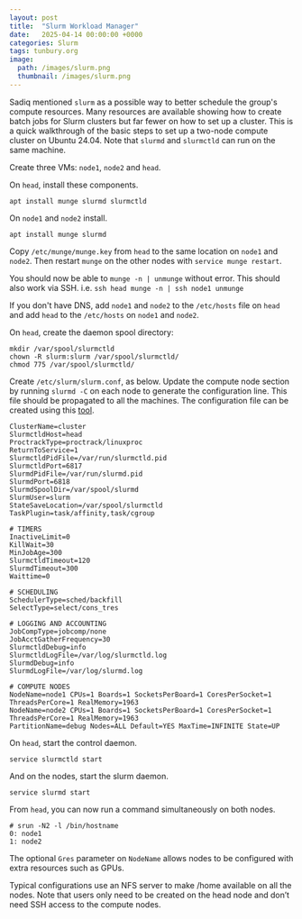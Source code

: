 ```yaml
---
layout: post
title:  "Slurm Workload Manager"
date:   2025-04-14 00:00:00 +0000
categories: Slurm
tags: tunbury.org
image:
  path: /images/slurm.png
  thumbnail: /images/slurm.png
---
```


Sadiq mentioned `slurm` as a possible way to better schedule the group's compute resources. Many resources are available showing how to create batch jobs for Slurm clusters but far fewer on how to set up a cluster. This is a quick walkthrough of the basic steps to set up a two-node compute cluster on Ubuntu 24.04. Note that `slurmd` and `slurmctld` can run on the same machine.

Create three VMs: `node1`, `node2` and `head`.

On `head`, install these components.

```shell
apt install munge slurmd slurmctld
```

On `node1` and `node2` install.

```shell
apt install munge slurmd
```

Copy `/etc/munge/munge.key` from `head` to the same location on `node1` and `node2`. Then restart `munge` on the other nodes with `service munge restart`.

You should now be able to `munge -n | unmunge` without error. This should also work via SSH. i.e. `ssh head munge -n | ssh node1 unmunge`

If you don't have DNS, add `node1` and `node2` to the `/etc/hosts` file on `head` and add `head` to the `/etc/hosts` on `node1` and `node2`.

On `head`, create the daemon spool directory:

```shell
mkdir /var/spool/slurmctld
chown -R slurm:slurm /var/spool/slurmctld/
chmod 775 /var/spool/slurmctld/
```

Create `/etc/slurm/slurm.conf`, as below. Update the compute node section by running `slurmd -C` on each node to generate the configuration line. This file should be propagated to all the machines. The configuration file can be created using this [tool](https://slurm.schedmd.com/configurator.html).

```
ClusterName=cluster
SlurmctldHost=head
ProctrackType=proctrack/linuxproc
ReturnToService=1
SlurmctldPidFile=/var/run/slurmctld.pid
SlurmctldPort=6817
SlurmdPidFile=/var/run/slurmd.pid
SlurmdPort=6818
SlurmdSpoolDir=/var/spool/slurmd
SlurmUser=slurm
StateSaveLocation=/var/spool/slurmctld
TaskPlugin=task/affinity,task/cgroup

# TIMERS
InactiveLimit=0
KillWait=30
MinJobAge=300
SlurmctldTimeout=120
SlurmdTimeout=300
Waittime=0

# SCHEDULING
SchedulerType=sched/backfill
SelectType=select/cons_tres

# LOGGING AND ACCOUNTING
JobCompType=jobcomp/none
JobAcctGatherFrequency=30
SlurmctldDebug=info
SlurmctldLogFile=/var/log/slurmctld.log
SlurmdDebug=info
SlurmdLogFile=/var/log/slurmd.log

# COMPUTE NODES
NodeName=node1 CPUs=1 Boards=1 SocketsPerBoard=1 CoresPerSocket=1 ThreadsPerCore=1 RealMemory=1963
NodeName=node2 CPUs=1 Boards=1 SocketsPerBoard=1 CoresPerSocket=1 ThreadsPerCore=1 RealMemory=1963
PartitionName=debug Nodes=ALL Default=YES MaxTime=INFINITE State=UP
```

On `head`, start the control daemon.

```shell
service slurmctld start
```

And on the nodes, start the slurm daemon.

```shell
service slurmd start
```

From `head`, you can now run a command simultaneously on both nodes.

```shell
# srun -N2 -l /bin/hostname
0: node1
1: node2
```

The optional `Gres` parameter on `NodeName` allows nodes to be configured with extra resources such as GPUs.

Typical configurations use an NFS server to make /home available on all the nodes. Note that users only need to be created on the head node and don’t need SSH access to the compute nodes.
